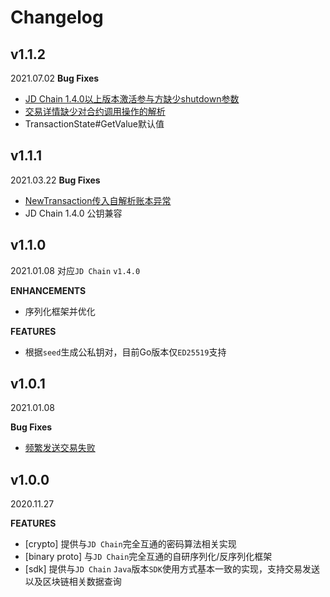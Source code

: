 # Changelog

## v1.1.2
2021.07.02
**Bug Fixes**
* [JD Chain 1.4.0以上版本激活参与方缺少shutdown参数](https://github.com/blockchain-jd-com/framework-go/issues/9)
* [交易详情缺少对合约调用操作的解析](https://github.com/blockchain-jd-com/framework-go/issues/10)
* TransactionState#GetValue默认值

## v1.1.1
2021.03.22
**Bug Fixes**
* [NewTransaction传入自解析账本异常](https://github.com/blockchain-jd-com/framework-go/issues/5)
* JD Chain 1.4.0 公钥兼容

## v1.1.0
2021.01.08
对应`JD Chain` `v1.4.0` 

**ENHANCEMENTS**
* 序列化框架并优化

**FEATURES**
* 根据`seed`生成公私钥对，目前Go版本仅`ED25519`支持

## v1.0.1
2021.01.08

**Bug Fixes**
* [频繁发送交易失败](https://github.com/blockchain-jd-com/framework-go/issues/3)

## v1.0.0
2020.11.27

**FEATURES**
* [crypto] 提供与`JD Chain`完全互通的密码算法相关实现
* [binary proto] 与`JD Chain`完全互通的自研序列化/反序列化框架
* [sdk] 提供与`JD Chain` `Java`版本`SDK`使用方式基本一致的实现，支持交易发送以及区块链相关数据查询
